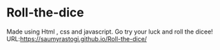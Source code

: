 # Roll-the-dice
Made using Html , css and javascript.
Go try your luck and roll the dicee!
URL:https://saumyrastogi.github.io/Roll-the-dice/
